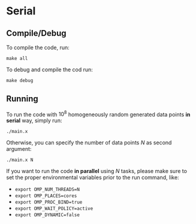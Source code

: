 # Serial
## Compile/Debug
To compile the code, run:

`make all`

To debug and compile the cod run:

`make debug`

## Running 
To run the code with $10^8$ homogeneously random generated data points **in serial** way, simply run:

`./main.x`

Otherwise, you can specify the number of data points $N$ as second argument:

`./main.x N`

If you want to run the code **in parallel** using $N$ tasks, please make sure to set the proper environmental variables prior to the run command, like:

+ `export OMP_NUM_THREADS=N`
+ `export OMP_PLACES=cores`
+ `export OMP_PROC_BIND=true`
+ `export OMP_WAIT_POLICY=active`
+ `export OMP_DYNAMIC=false`
